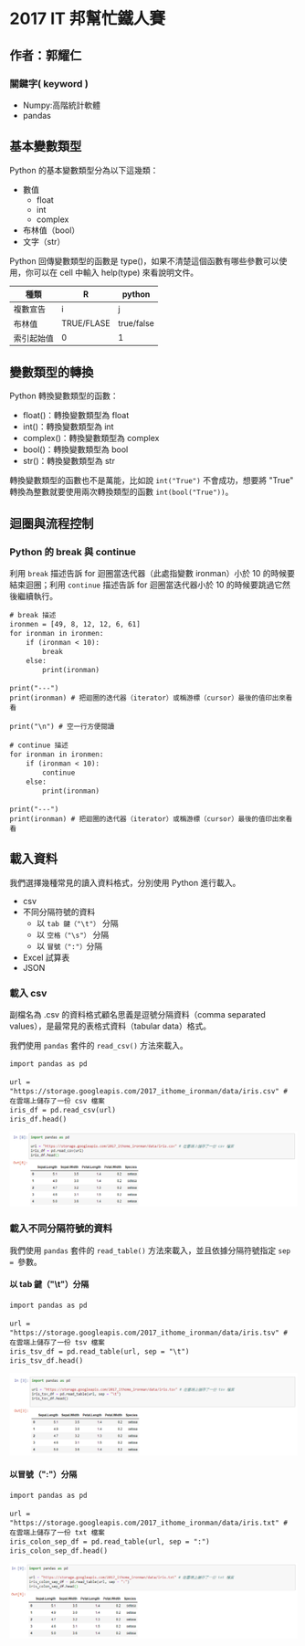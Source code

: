 # 2017 IT 邦幫忙鐵人賽 

## 作者：郭耀仁

### 關鍵字( keyword )

+ Numpy:高階統計軟體
+ pandas

## 基本變數類型

Python 的基本變數類型分為以下這幾類：

+ 數值
    - float
    - int
    - complex
+ 布林值（bool）
+ 文字（str）

Python 回傳變數類型的函數是 type()，如果不清楚這個函數有哪些參數可以使用，你可以在 cell 中輸入 help(type) 來看說明文件。

種類|R |python
----|--|----
複數宣告|i|j
布林值|TRUE/FLASE|true/false
索引起始值|0|1

## 變數類型的轉換

Python 轉換變數類型的函數：

+ float()：轉換變數類型為 float
+ int()：轉換變數類型為 int
+ complex()：轉換變數類型為 complex
+ bool()：轉換變數類型為 bool
+ str()：轉換變數類型為 str

轉換變數類型的函數也不是萬能，比如說 `int("True")` 不會成功，想要將 "True" 轉換為整數就要使用兩次轉換類型的函數 `int(bool("True"))`。

## 迴圈與流程控制

### Python 的 break 與 continue

利用 `break` 描述告訴 for 迴圈當迭代器（此處指變數 ironman）小於 10 的時候要結束迴圈；利用 `continue` 描述告訴 for 迴圈當迭代器小於 10 的時候要跳過它然後繼續執行。

```
# break 描述
ironmen = [49, 8, 12, 12, 6, 61]
for ironman in ironmen:
    if (ironman < 10):
        break
    else:
        print(ironman)

print("---")
print(ironman) # 把迴圈的迭代器（iterator）或稱游標（cursor）最後的值印出來看看

print("\n") # 空一行方便閱讀

# continue 描述
for ironman in ironmen:
    if (ironman < 10):
        continue
    else:
        print(ironman)

print("---")
print(ironman) # 把迴圈的迭代器（iterator）或稱游標（cursor）最後的值印出來看看
```

## 載入資料

我們選擇幾種常見的讀入資料格式，分別使用 Python 進行載入。

+ csv
+ 不同分隔符號的資料
    - 以 `tab 鍵（"\t"）` 分隔
    - 以 `空格（"\s"）` 分隔
    - 以 `冒號（":"）`分隔
+ Excel 試算表
+ JSON


### 載入 csv

副檔名為 .csv 的資料格式顧名思義是逗號分隔資料（comma separated values），是最常見的表格式資料（tabular data）格式。

我們使用 `pandas` 套件的 `read_csv()` 方法來載入。

```
import pandas as pd

url = "https://storage.googleapis.com/2017_ithome_ironman/data/iris.csv" # 在雲端上儲存了一份 csv 檔案
iris_df = pd.read_csv(url)
iris_df.head()
```

![csv](https://raw.githubusercontent.com/a010891000/test/master/IT/learn_python_for_a_r_user/img/1.csv.png)

### 載入不同分隔符號的資料

我們使用 `pandas` 套件的 `read_table()` 方法來載入，並且依據分隔符號指定 `sep = `參數。

#### 以 tab 鍵（"\t"）分隔

```
import pandas as pd

url = "https://storage.googleapis.com/2017_ithome_ironman/data/iris.tsv" # 在雲端上儲存了一份 tsv 檔案
iris_tsv_df = pd.read_table(url, sep = "\t")
iris_tsv_df.head()
```

![tab](https://raw.githubusercontent.com/a010891000/test/master/IT/learn_python_for_a_r_user/img/2.tab.png)

#### 以冒號（":"）分隔

```
import pandas as pd

url = "https://storage.googleapis.com/2017_ithome_ironman/data/iris.txt" # 在雲端上儲存了一份 txt 檔案
iris_colon_sep_df = pd.read_table(url, sep = ":")
iris_colon_sep_df.head()
```

![colon](https://raw.githubusercontent.com/a010891000/test/master/IT/learn_python_for_a_r_user/img/3.colon.png)